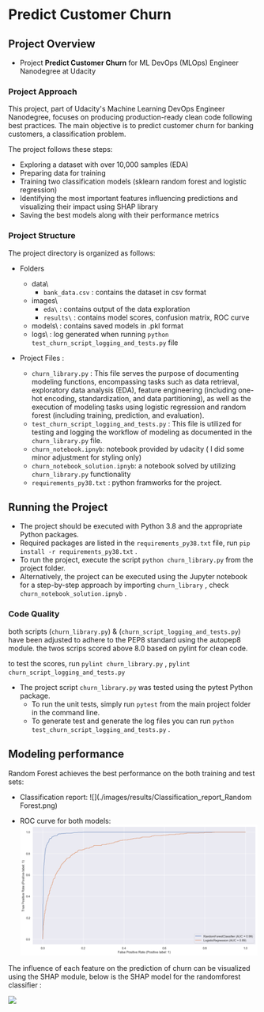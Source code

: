 # Predict Customer Churn

## Project Overview

- Project **Predict Customer Churn** for ML DevOps (MLOps) Engineer Nanodegree at Udacity

### Project Approach

This project, part of Udacity's Machine Learning DevOps Engineer Nanodegree, focuses on producing production-ready clean code following best practices. The main objective is to predict customer churn for banking customers, a classification problem.

The project follows these steps:
- Exploring a dataset with over 10,000 samples (EDA)
- Preparing data for training
- Training two classification models (sklearn random forest and logistic regression)
- Identifying the most important features influencing predictions and visualizing their impact using SHAP library
- Saving the best models along with their performance metrics


### Project Structure

The project directory is organized as follows:

- Folders
    - data\ 
        - `bank_data.csv` : contains the dataset in csv format
    - images\
        - `eda\` : contains output of the data exploration
        - `results\` : contains model scores, confusion matrix, ROC curve 
    - models\ : contains saved models in .pkl format
    - logs\ : log generated when running `python test_churn_script_logging_and_tests.py` file

- Project Files : 
    - `churn_library.py` : This file serves the purpose of documenting modeling functions, encompassing tasks such as data retrieval, exploratory data analysis (EDA), feature engineering (including one-hot encoding, standardization, and data partitioning), as well as the execution of modeling tasks using logistic regression and random forest (including training, prediction, and evaluation).
    - `test_churn_script_logging_and_tests.py` : This file is utilized for testing and logging the workflow of modeling as documented in the `churn_library.py` file.
    - `churn_notebook.ipnyb`: notebook provided by udacity ( I did some minor adjustment for styling only)
    - `churn_notebook_solution.ipnyb`: a notebook solved by utilizing `churn_library.py` functionality 
    - `requirements_py38.txt` : python framworks for the project. 


## Running the Project

- The project should be executed with Python 3.8 and the appropriate Python packages.
- Required packages are listed in the `requirements_py38.txt` file, run `pip install -r requirements_py38.txt` .
- To run the project, execute the script `python churn_library.py` from the project folder.
- Alternatively, the project can be executed using the Jupyter notebook for a step-by-step approach by importing `churn_library` , check  `churn_notebook_solution.ipnyb` .

### Code Quality
both scripts (`churn_library.py`) & (`churn_script_logging_and_tests.py`) have been adjusted to adhere to the PEP8 standard using the autopep8 module. 
the twos scrips scored above 8.0 based on pylint for clean code.

to test the scores, run `pylint churn_library.py` , `pylint churn_script_logging_and_tests.py`

- The project script `churn_library.py` was tested using the pytest Python package.
    - To run the unit tests, simply run `pytest` from the main project folder in the command line.
    - To generate test and generate the log files you can run `python test_churn_script_logging_and_tests.py` .


## Modeling performance

Random Forest achieves the best performance on the both training and test sets:

- Classification report:
![](./images/results/Classification_report_Random Forest.png)

- ROC curve for both models:
![](./images/results/ROC_curves.png)

The influence of each feature on the prediction of churn can be visualized using the SHAP module, below is the SHAP model for the randomforest classifier :

![](./images/SHAP/shap_values_random_forest.png)

